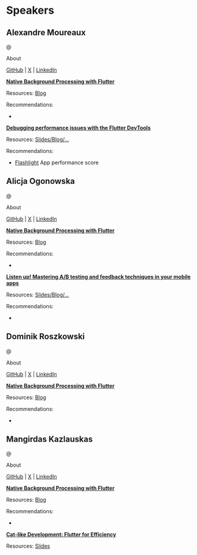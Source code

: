 # Speakers

## Alexandre Moureaux
@ []()

About

[GitHub]() | [X]() | [LinkedIn]()


**[Native Background Processing with Flutter]()**

Resources: [Blog](https://roszkowski.dev/background)

Recommendations:
- []() 

**[Debugging performance issues with the Flutter DevTools]()**

Resources: [Slides/Blog/...]()

Recommendations:
- [Flashlight](https://github.com/bamlab/flashlight) App performance score


## Alicja Ogonowska
@ []()

About

[GitHub]() | [X](AlicjaOgonowska) | [LinkedIn](alicja-ogonowska)


**[Native Background Processing with Flutter]()**

Resources: [Blog](https://roszkowski.dev/background)

Recommendations:
- []() 

**[Listen up! Mastering A/B testing and feedback techniques in your mobile apps]()**

Resources: [Slides/Blog/...]()

Recommendations:
- []() 


## Dominik Roszkowski
@ []()

About

[GitHub]() | [X]() | [LinkedIn]()


**[Native Background Processing with Flutter]()**

Resources: [Blog](https://roszkowski.dev/background)

Recommendations:
- []() 


## Mangirdas Kazlauskas
@ []()

About

[GitHub]() | [X]() | [LinkedIn]()


**[Native Background Processing with Flutter]()**

Resources: [Blog](https://roszkowski.dev/background)

Recommendations:
- []() 

**[Cat-like Development: Flutter for Efficiency]()**

Resources: [Slides](https://kazlauskas.dev/ldd/)



